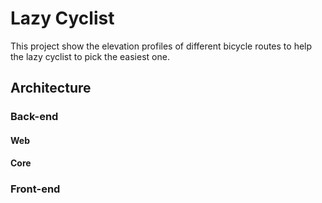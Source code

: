 # Lazy Cyclist
This project show the elevation profiles of different bicycle routes to help
the lazy cyclist to pick the easiest one.

## Architecture

### Back-end

#### Web

#### Core

### Front-end
